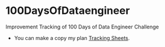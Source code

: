 # 100DaysOfDataengineer

Improvement Tracking of 100 Days of Data Engineer Challenge

* You can make a copy my plan [Tracking Sheets](https://docs.google.com/spreadsheets/d/1LBnbTkD2M_PvLNYwbS1f1e98verAfq8r2s2-u5uSonQ/edit?usp=sharing).
